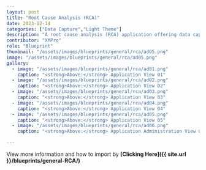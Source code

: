 ```yaml
---
layout: post
title: "Root Cause Analysis (RCA)"
date: 2023-12-14
categories: ["Data Capture","Light Theme"]
description: "A root cause analysis (RCA) application offering data capture and documenting capabilities, designed to identify the fundamental reasons for problems or events, enabling effective solutions and prevention of future occurrences."
contributor: "XMPro"
role: "Blueprint"
thumbnail: "/assets/images/blueprints/general/rca/ad05.png"
image: "/assets/images/blueprints/general/rca/ad05.png"
gallery:
  - image: "/assets/images/blueprints/general/rca/ad01.png"
    caption: "<strong>Above:</strong> Application View 01"
  - image: "/assets/images/blueprints/general/rca/ad02.png"
    caption: "<strong>Above:</strong> Application View 02"
  - image: "/assets/images/blueprints/general/rca/ad03.png"
    caption: "<strong>Above:</strong> Application View 03"
  - image: "/assets/images/blueprints/general/rca/ad04.png"
    caption: "<strong>Above:</strong> Application View 04"
  - image: "/assets/images/blueprints/general/rca/ad05.png"
    caption: "<strong>Above:</strong> Application View 05"
  - image: "/assets/images/blueprints/general/rca/ad06.png"
    caption: "<strong>Above:</strong> Application Administration View 01"

---
```


View more information and how to import by <strong>[Clicking Here]({{ site.url }}/blueprints/general-RCA/)</strong>